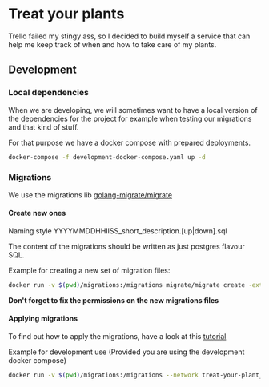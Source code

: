 # Treat your plants
Trello failed my stingy ass, so I decided to build myself a service that can
help me keep track of when and how to take care of my plants. 

## Development

### Local dependencies
When we are developing, we will sometimes want to have a local version of the
dependencies for the project for example when testing our migrations and that
kind of stuff. 

For that purpose we have a docker compose with prepared deployments.
```bash
docker-compose -f development-docker-compose.yaml up -d
```

### Migrations
We use the migrations lib [golang-migrate/migrate](https://github.com/golang-migrate/migrate)

#### Create new ones
Naming style YYYYMMDDHHIISS_short_description.[up|down].sql

The content of the migrations should be written as just postgres flavour SQL.

Example for creating a new set of migration files:
```bash
docker run -v $(pwd)/migrations:/migrations migrate/migrate create -ext .sql -dir /migrations name_of_the_migration
```
**Don't forget to fix the permissions on the new migrations files**

#### Applying migrations
To find out how to apply the migrations, have a look at this [tutorial](https://github.com/golang-migrate/migrate#cli-usage)

Example for development use (Provided you are using the development docker
compose)
```bash
docker run -v $(pwd)/migrations:/migrations --network treat-your-plant_dbn migrate/migrate -path=/migrations/ -database postgresql://postgres:postgres@db:5432/treat-your-plant?sslmode=disable up
```
